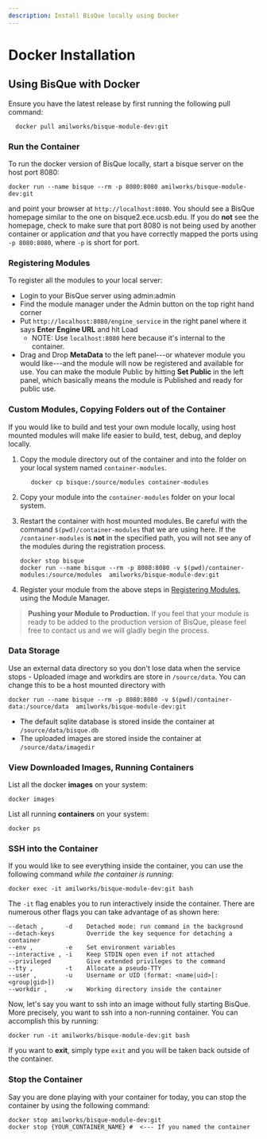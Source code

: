 ```yaml
---
description: Install BisQue locally using Docker
---
```


# Docker Installation

## **Using BisQue with Docker**

Ensure you have the latest release by first running the following pull command:

```
  docker pull amilworks/bisque-module-dev:git
```

### **Run the Container**

To run the docker version of BisQue locally, start a bisque server on the host port 8080:

```
docker run --name bisque --rm -p 8080:8080 amilworks/bisque-module-dev:git
```

and point your browser at `http://localhost:8080`. You should see a BisQue homepage similar to the one on bisque2.ece.ucsb.edu. If you do **not** see the homepage, check to make sure that port 8080 is not being used by another container or application _and_ that you have correctly mapped the ports using `-p 8080:8080`, where `-p` is short for port.

### **Registering Modules**

To register all the modules to your local server:

* Login to your BisQue server using admin:admin
* Find the module manager under the Admin button on the top right hand corner
* Put `http://localhost:8080/engine_service` in the right panel where it says **Enter Engine URL** and hit Load
  * NOTE: Use `localhost:8080` here because it's internal to the container.
* Drag and Drop **MetaData** to the left panel---or whatever module you would like---and the module will now be registered and available for use. You can make the module Public by hitting **Set Public** in the left panel, which basically means the module is Published and ready for public use.

### **Custom Modules, Copying Folders out of the Container**

If you would like to build and test your own module locally, using host mounted modules will make life easier to build, test, debug, and deploy locally.

1.  Copy the module directory out of the container and into the folder on your local system named `container-modules`.

    ```
       docker cp bisque:/source/modules container-modules
    ```
2. Copy your module into the `container-modules` folder on your local system.
3.  Restart the container with host mounted modules. Be careful with the command `$(pwd)/container-modules` that we are using here. If the `/container-modules` is **not** in the specified path, you will not see any of the modules during the registration process.

    ```
    docker stop bisque
    docker run --name bisque --rm -p 8080:8080 -v $(pwd)/container-modules:/source/modules  amilworks/bisque-module-dev:git
    ```
4. Register your module from the above steps in [Registering Modules](docker-installation.md#registering-modules), using the Module Manager.

> **Pushing your Module to Production.** If you feel that your module is ready to be added to the production version of BisQue, please feel free to contact us and we will gladly begin the process.

### **Data Storage**

Use an external data directory so you don't lose data when the service stops - Uploaded image and workdirs are store in `/source/data`. You can change this to be a host mounted directory with

```
docker run --name bisque --rm -p 8080:8080 -v $(pwd)/container-data:/source/data  amilworks/bisque-module-dev:git
```

* The default sqlite database is stored inside the container at `/source/data/bisque.db`
* The uploaded images are stored inside the container at `/source/data/imagedir`

### **View Downloaded Images, Running Containers**

List all the docker **images** on your system:

```
docker images
```

List all running **containers** on your system:

```
docker ps
```

### **SSH into the Container**

If you would like to see everything inside the container, you can use the following command _while the container is running_:

```
docker exec -it amilworks/bisque-module-dev:git bash
```

The `-it` flag enables you to run interactively inside the container. There are numerous other flags you can take advantage of as shown here:

```
--detach ,      -d    Detached mode: run command in the background
--detach-keys         Override the key sequence for detaching a container
--env ,         -e    Set environment variables
--interactive , -i    Keep STDIN open even if not attached
--privileged          Give extended privileges to the command
--tty ,         -t    Allocate a pseudo-TTY
--user ,        -u    Username or UID (format: <name|uid>[:<group|gid>])
--workdir ,     -w    Working directory inside the container
```

Now, let's say you want to ssh into an image without fully starting BisQue. More precisely, you want to ssh into a non-running container. You can accomplish this by running:

```
docker run -it amilworks/bisque-module-dev:git bash
```

If you want to **exit**, simply type `exit` and you will be taken back outside of the container.

### **Stop the Container**

Say you are done playing with your container for today, you can stop the container by using the following command:

```
docker stop amilworks/bisque-module-dev:git 
docker stop {YOUR_CONTAINER_NAME} #  <--- If you named the container
```
